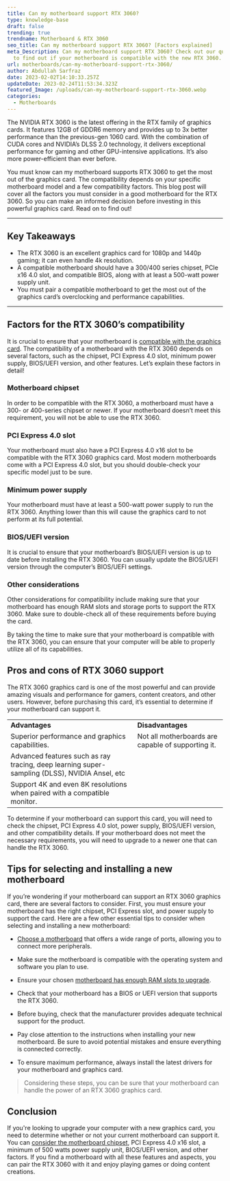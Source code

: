 ```yaml
---
title: Can my motherboard support RTX 3060?
type: knowledge-base
draft: false
trending: true
trendname: Motherboard & RTX 3060
seo_title: Can my motherboard support RTX 3060? [Factors explained]
meta_Description: Can my motherboard support RTX 3060? Check out our quick guide
  to find out if your motherboard is compatible with the new RTX 3060.
url: motherboards/can-my-motherboard-support-rtx-3060/
author: Abdullah Sarfraz
date: 2023-02-02T14:10:33.257Z
updateDate: 2023-02-24T11:53:34.323Z
featured_Image: /uploads/can-my-motherboard-support-rtx-3060.webp
categories:
  - Motherboards
---
```

The NVIDIA RTX 3060 is the latest offering in the RTX family of graphics cards. It features 12GB of GDDR6 memory and provides up to 3x better performance than the previous-gen 1060 card. With the combination of CUDA cores and NVIDIA’s DLSS 2.0 technology, it delivers exceptional performance for gaming and other GPU-intensive applications. It’s also more power-efficient than ever before. 

You must know can my motherboard supports RTX 3060 to get the most out of the graphics card. The compatibility depends on your specific motherboard model and a few compatibility factors. This blog post will cover all the factors you must consider in a good motherboard for the RTX 3060. So you can make an informed decision before investing in this powerful graphics card. Read on to find out!

- - -

## Key Takeaways

* The RTX 3060 is an excellent graphics card for 1080p and 1440p gaming; it can even handle 4k resolution.
* A compatible motherboard should have a 300/400 series chipset, PCIe x16 4.0 slot, and compatible BIOS, along with at least a 500-watt power supply unit.
* You must pair a compatible motherboard to get the most out of the graphics card’s overclocking and performance capabilities.

- - -

## Factors for the RTX 3060’s compatibility  

It is crucial to ensure that your motherboard is [compatible with the graphics card](https://pcideaz.com/graphics-cards/are-graphics-cards-compatible-with-any-motherboard/). The compatibility of a motherboard with the RTX 3060 depends on several factors, such as the chipset, PCI Express 4.0 slot, minimum power supply, BIOS/UEFI version, and other features. Let’s explain these factors in detail!

### Motherboard chipset

In order to be compatible with the RTX 3060, a motherboard must have a 300- or 400-series chipset or newer. If your motherboard doesn’t meet this requirement, you will not be able to use the RTX 3060.

### PCI Express 4.0 slot 

Your motherboard must also have a PCI Express 4.0 x16 slot to be compatible with the RTX 3060 graphics card. Most modern motherboards come with a PCI Express 4.0 slot, but you should double-check your specific model just to be sure.

### Minimum power supply 

Your motherboard must have at least a 500-watt power supply to run the RTX 3060. Anything lower than this will cause the graphics card to not perform at its full potential.

### BIOS/UEFI version

It is crucial to ensure that your motherboard’s BIOS/UEFI version is up to date before installing the RTX 3060. You can usually update the BIOS/UEFI version through the computer’s BIOS/UEFI settings.

### Other considerations

Other considerations for compatibility include making sure that your motherboard has enough RAM slots and storage ports to support the RTX 3060. Make sure to double-check all of these requirements before buying the card.

By taking the time to make sure that your motherboard is compatible with the RTX 3060, you can ensure that your computer will be able to properly utilize all of its capabilities.

## Pros and cons of RTX 3060 support

The RTX 3060 graphics card is one of the most powerful and can provide amazing visuals and performance for gamers, content creators, and other users. However, before purchasing this card, it’s essential to determine if your motherboard can support it.

|                                                                                               |                                                    |
| --------------------------------------------------------------------------------------------- | -------------------------------------------------- |
| **Advantages**                                                                                | **Disadvantages**                                  |
| Superior performance and graphics capabilities.                                               | Not all motherboards are capable of supporting it. |
| Advanced features such as ray tracing, deep learning super-sampling (DLSS), NVIDIA Ansel, etc |                                                    |
| Support 4K and even 8K resolutions when paired with a compatible monitor.                     |                                                    |

To determine if your motherboard can support this card, you will need to check the chipset, PCI Express 4.0 slot, power supply, BIOS/UEFI version, and other compatibility details. If your motherboard does not meet the necessary requirements, you will need to upgrade to a newer one that can handle the RTX 3060.

## Tips for selecting and installing a new motherboard

If you’re wondering if your motherboard can support an RTX 3060 graphics card, there are several factors to consider. First, you must ensure your motherboard has the right chipset, PCI Express slot, and power supply to support the card. Here are a few other essential tips to consider when selecting and installing a new motherboard:

* [Choose a motherboard](https://pcideaz.com/motherboards/how-to-choose-motherboard/) that offers a wide range of ports, allowing you to connect more peripherals.


* Make sure the motherboard is compatible with the operating system and software you plan to use.


* Ensure your chosen [motherboard has enough RAM slots to upgrade](https://pcideaz.com/motherboards/what-motherboard-slot-has-direct-access-to-the-north-bridge/).


* Check that your motherboard has a BIOS or UEFI version that supports the RTX 3060.


* Before buying, check that the manufacturer provides adequate technical support for the product.


* Pay close attention to the instructions when installing your new motherboard. Be sure to avoid potential mistakes and ensure everything is connected correctly.


* To ensure maximum performance, always install the latest drivers for your motherboard and graphics card.

> Considering these steps, you can be sure that your motherboard can handle the power of an RTX 3060 graphics card.

## Conclusion

If you're looking to upgrade your computer with a new graphics card, you need to determine whether or not your current motherboard can support it. You can [consider the motherboard chipset](https://pcideaz.com/motherboards/which-functions-does-a-motherboard-chipset-perform/), PCI Express 4.0 x16 slot, a minimum of 500 watts power supply unit, BIOS/UEFI version, and other factors. If you find a motherboard with all these features and aspects, you can pair the RTX 3060 with it and enjoy playing games or doing content creations.